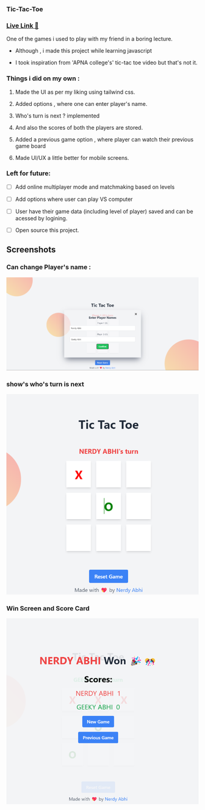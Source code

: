 ### Tic-Tac-Toe

### [Live Link 🔗](https://nerdyabhi.github.io/tic-tac-toe/)

One of the games i used to play with my friend in a boring lecture.

- Although , i made this project while learning javascript

- I took inspiration from 'APNA college's' tic-tac toe video but that's not it.

### Things i did on my own :

1. Made the UI as per my liking using tailwind css.
2. Added options , where one can enter player's name.
3. Who's turn is next ? implemented
4. And also the scores of both the players are stored.

5. Added a previous game option , where player can watch their previous game board

6. Made UI/UX a little better for mobile screens.

### Left for future:

- [ ] Add online multiplayer mode and matchmaking based on levels

- [ ] Add options where user can play VS computer

- [ ] User have their game data (including level of player) saved and can be acessed by logining.

- [ ] Open source this project.

## Screenshots

### Can change Player's name :

![alt text](image-2.png)

### show's who's turn is next

![alt text](image-1.png)

### Win Screen and Score Card

![alt text](image.png)
